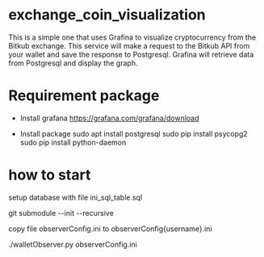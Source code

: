 # exchange_coin_visualization
This is a simple one that uses Grafina to visualize cryptocurrency from the Bitkub exchange. This service will make a request to the Bitkub API from your wallet and save the response to Postgresql. Grafina will retrieve data from Postgresql and display the graph.
# Requirement package 
- Install grafana
https://grafana.com/grafana/download

- Install package
sudo apt install postgresql
sudo pip install psycopg2
sudo pip install python-daemon


#   how to start

setup database with file ini_sql_table.sql

git submodule --init --recursive

copy file observerConfig.ini to observerConfig{username}.ini

./walletObserver.py observerConfig.ini
